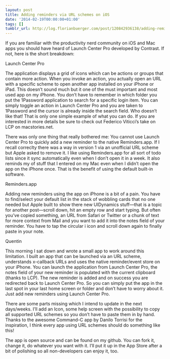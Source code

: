 ```yaml
---
layout: post
title: Adding reminders via URL schemes on iOS
date: '2014-02-19T00:00:00+01:00'
tags: []
tumblr_url: http://log.florianbuerger.com/post/120842936138/adding-reminders-via-url-schemes-on-ios
---
```

If you are familiar with the productivity nerd community on iOS and Mac apps you should have heard of Launch Center Pro developed by Contrast. If not, here is the short breakdown:

Launch Center Pro

The application displays a grid of icons which can be actions or groups that contain more action. When you invoke an action, you actually open an URL with a specific scheme to open another app installed on your iPhone or iPad. This doesn’t sound much but it one of the must important and most used app on my iPhone. You don’t have to remember in which folder you put the 1Password application to search for a specific login item. You can simply toggle an action in Launch Center Pro and you are taken to 1Password and the cursor is already inside the search field. Who doesn’t like that! That is only one simple example of what you can do. If you are interested in more details be sure to check out Federico Viticci’s take on LCP on macstories.net.

There was only one thing that really bothered me: You cannot use Launch Center Pro to quickly add a new reminder to the native Reminders.app. If I recall correclty there was a way in version 1 via an unofficial URL scheme but Apple asked to remove it. I like using Reminders.app for all sort of todo lists since it sync automatically even when I don’t open it in a week. It also reminds my of stuff that I entered on my Mac even when I didn’t open the app on the iPhone once. That is the benefit of using the default built-in software.

Reminders.app

Adding new reminders using the app on iPhone is a bit of a pain. You have to find/select your default list in the stack of wobbling cards that no one needed but Apple built to show there new UIDynamics stuff—that is a topic for another post—scroll down, hit an empty row and start typing. But often you’ve copied something, an URL from Safari or Twitter or a chunk of text for more context from Mail and you want to add it into the notes field of your reminder. You have to tap the circular i icon and scroll down again to finally paste in your note.

Quentin

This morning I sat down and wrote a small app to work around this limitation. I built an app that can be launched via an URL scheme, understands x-callback URLs and uses the native reminder/event store on your iPhone. You can launch the application from Launch Center Pro, the notes field of your new reminder is populated with the current clipboard (thanks to LCP). The new reminder is added and on success you are redirected back to Launch Center Pro. So you can simply put the app in the last spot in your last home screen or folder and don’t have to worry about it. Just add new reminders using Launch Center Pro.

There are some parts missing which I intend to update in the next days/weeks. I’ll add an Icon, some help screen with the possibility to copy all supported URL schemes so you don’t have to paste them in by hand. Thanks to the awesome Command-C app by Danilo Torrisi for the inspiration, I think every app using URL schemes should do something like this!

The app is open source and can be found on my github. You can fork it, change it, do whatever you want with it. I’ll put it up in the App Store after a bit of polishing so all non-developers can enjoy it, too.
